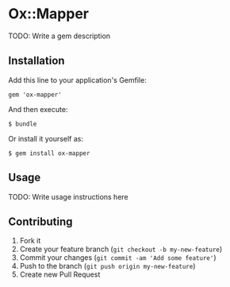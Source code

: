 # Ox::Mapper

TODO: Write a gem description

## Installation

Add this line to your application's Gemfile:

    gem 'ox-mapper'

And then execute:

    $ bundle

Or install it yourself as:

    $ gem install ox-mapper

## Usage

TODO: Write usage instructions here

## Contributing

1. Fork it
2. Create your feature branch (`git checkout -b my-new-feature`)
3. Commit your changes (`git commit -am 'Add some feature'`)
4. Push to the branch (`git push origin my-new-feature`)
5. Create new Pull Request
